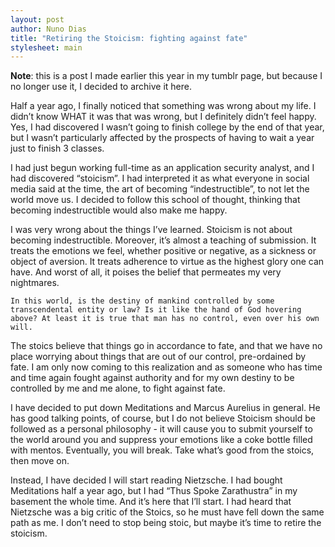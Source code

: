 ```yaml
---
layout: post
author: Nuno Dias
title: "Retiring the Stoicism: fighting against fate"
stylesheet: main
---
```


**Note**: this is a post I made earlier this year in my tumblr page, but because I no longer use it, I decided to archive it here.

Half a year ago, I finally noticed that something was wrong about my life. I didn’t know WHAT it was that was wrong, but I definitely didn’t feel happy. Yes, I had discovered I wasn’t going to finish college by the end of that year, but I wasn’t particularly affected by the prospects of having to wait a year just to finish 3 classes.

I had just begun working full-time as an application security analyst, and I had discovered “stoicism”. I had interpreted it as what everyone in social media said at the time, the art of becoming “indestructible”, to not let the world move us. I decided to follow this school of thought, thinking that becoming indestructible would also make me happy.

I was very wrong about the things I’ve learned. Stoicism is not about becoming indestructible. Moreover, it’s almost a teaching of submission. It treats the emotions we feel, whether positive or negative, as a sickness or object of aversion. It treats adherence to virtue as the highest glory one can have. And worst of all, it poises the belief that permeates my very nightmares.

    In this world, is the destiny of mankind controlled by some transcendental entity or law? Is it like the hand of God hovering above? At least it is true that man has no control, even over his own will.

The stoics believe that things go in accordance to fate, and that we have no place worrying about things that are out of our control, pre-ordained by fate. I am only now coming to this realization and as someone who has time and time again fought against authority and for my own destiny to be controlled by me and me alone, to fight against fate.

I have decided to put down Meditations and Marcus Aurelius in general. He has good talking points, of course, but I do not believe Stoicism should be followed as a personal philosophy - it will cause you to submit yourself to the world around you and suppress your emotions like a coke bottle filled with mentos. Eventually, you will break. Take what’s good from the stoics, then move on.

Instead, I have decided I will start reading Nietzsche. I had bought Meditations half a year ago, but I had “Thus Spoke Zarathustra” in my basement the whole time. And it’s here that I’ll start. I had heard that Nietzsche was a big critic of the Stoics, so he must have fell down the same path as me. I don’t need to stop being stoic, but maybe it’s time to retire the stoicism.
